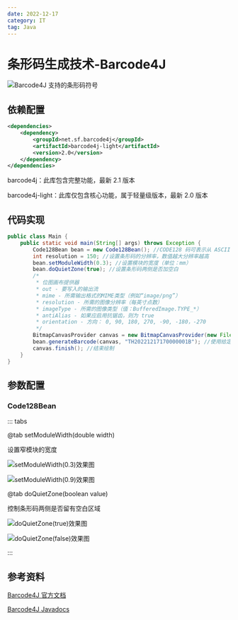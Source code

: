 ```yaml
---
date: 2022-12-17
category: IT
tag: Java
---
```


# 条形码生成技术-Barcode4J

<!-- more -->

![Barcode4J 支持的条形码符号](https://img.sherry4869.com/blog/it/java/barcode/barcode4j/img_3.png)

## 依赖配置

```xml
<dependencies>
    <dependency>
        <groupId>net.sf.barcode4j</groupId>
        <artifactId>barcode4j-light</artifactId>
        <version>2.0</version>
    </dependency>
</dependencies>
```

barcode4j：此库包含完整功能，最新 2.1 版本

barcode4j-light：此库仅包含核心功能，属于轻量级版本，最新 2.0 版本

## 代码实现

```java
public class Main {
    public static void main(String[] args) throws Exception {
        Code128Bean bean = new Code128Bean(); //CODE128 码可表示从 ASCII 0 到ASCII 127 共128个字符，故称128码。其中包含了数字、字母和符号字符
        int resolution = 150; //设置条形码的分辨率，数值越大分辨率越高
        bean.setModuleWidth(0.3); //设置模块的宽度（单位：mm）
        bean.doQuietZone(true); //设置条形码两侧是否加空白
        /*
         * 位图画布提供器
         * out - 要写入的输出流
         * mime - 所需输出格式的MIME类型（例如“image/png”）
         * resolution - 所需的图像分辨率（每英寸点数）
         * imageType - 所需的图像类型（值：BufferedImage.TYPE_*）
         * antiAlias - 如果应启用抗锯齿，则为 true
         * orientation - 方向： 0, 90, 180, 270, -90, -180，-270
         */
        BitmapCanvasProvider canvas = new BitmapCanvasProvider(new FileOutputStream("src/main/resources/TH20221217170000001B.png"), "image/png", resolution, BufferedImage.TYPE_BYTE_BINARY, false, 0);
        bean.generateBarcode(canvas, "TH20221217170000001B"); //使用给定的画布生成条形码，以将条形码呈现为其输出格式
        canvas.finish(); //结束绘制
    }
}
```

## 参数配置

### Code128Bean

::: tabs

@tab setModuleWidth(double width)

设置窄模块的宽度

![setModuleWidth(0.3)效果图](https://img.sherry4869.com/blog/it/java/barcode/barcode4j/img.png)

![setModuleWidth(0.9)效果图](https://img.sherry4869.com/blog/it/java/barcode/barcode4j/img_1.png)


@tab doQuietZone(boolean value)

控制条形码两侧是否留有空白区域

![doQuietZone(true)效果图](https://img.sherry4869.com/blog/it/java/barcode/barcode4j/img.png)

![doQuietZone(false)效果图](https://img.sherry4869.com/blog/it/java/barcode/barcode4j/img_2.png)

:::

## 参考资料

[Barcode4J 官方文档](https://barcode4j.sourceforge.net/)

[Barcode4J Javadocs](https://barcode4j.sourceforge.net/trunk/javadocs/index.html)